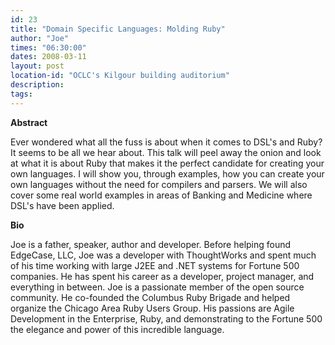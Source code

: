 ```yaml
---
id: 23
title: "Domain Specific Languages: Molding Ruby"
author: "Joe"
times: "06:30:00"
dates: 2008-03-11
layout: post
location-id: "OCLC's Kilgour building auditorium"  
description: 
tags: 
---
```

 **Abstract**

Ever wondered what all the fuss is about when it comes to DSL's and Ruby? It seems to be all we hear about. This talk will peel away the onion and look at what it is about Ruby that makes it the perfect candidate for creating your own languages. I will show you, through examples, how you can create your own languages without the need for compilers and parsers. We will also cover some real world examples in areas of Banking and Medicine where DSL's have been applied.&nbsp;

**Bio**

Joe is a father, speaker, author and developer. Before helping found EdgeCase, LLC, Joe was a developer with ThoughtWorks and spent much of his time working with large J2EE and .NET systems for Fortune 500 companies. He has spent his career as a developer, project manager, and everything in between. Joe is a passionate member of the open source community. He co-founded the Columbus Ruby Brigade and helped organize the Chicago Area Ruby Users Group. His passions are Agile Development in the Enterprise, Ruby, and demonstrating to the Fortune 500 the elegance and power of this incredible language.

